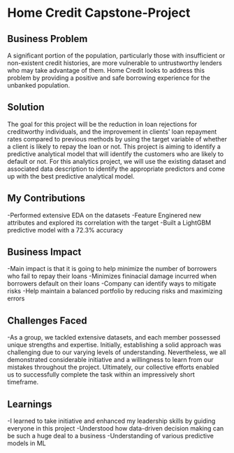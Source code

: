 # Home Credit Capstone-Project


## Business Problem 

A significant portion of the population, particularly those with insufficient or non-existent credit histories, are more vulnerable to untrustworthy lenders who may take advantage of them. Home Credit looks to address this problem by providing a positive and safe borrowing experience for the unbanked population.

## Solution 
The goal for this project will be the reduction in loan rejections for creditworthy individuals, and the improvement in clients' loan repayment rates compared to previous methods by using the target variable of whether a client is likely to repay the loan or not. This project is aiming to identify a predictive analytical model that will identify the customers who are likely to default or not.
For this analytics project, we will use the existing dataset and associated data description to identify the appropriate predictors and come up with the best predictive analytical model.


## My Contributions
-Performed extensive EDA on the datasets
-Feature Enginered new attributes and explored its correlation with the target
-Built a LightGBM predictive model with a 72.3% accuracy 


## Business Impact 
-Main impact is that it is going to help minimize the number of borrowers who fail to repay their loans
-Minimizes fininacial damage incurred when borrowers default on their loans 
-Company can identify ways to mitigate risks 
-Help maintain a balanced portfolio by reducing risks and maximizing errors


## Challenges Faced
-As a group, we tackled extensive datasets, and each member possessed unique strengths and expertise. Initially, establishing a solid approach was challenging due to our varying levels of understanding. Nevertheless, we all demonstrated considerable initiative and a willingness to learn from our mistakes throughout the project. Ultimately, our collective efforts enabled us to successfully complete the task within an impressively short timeframe.


## Learnings 
-I learned to take initiative and enhanced my leadership skills by guiding everyone in this project
-Understood how data-driven decision making can be such a huge deal to a business
-Understanding of various predictive models in ML

